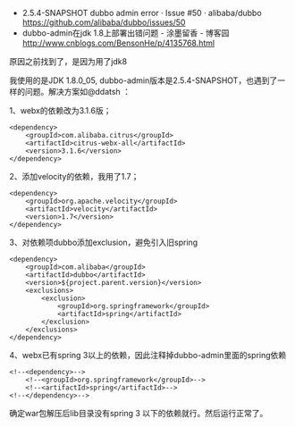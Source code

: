

* 2.5.4-SNAPSHOT dubbo admin error · Issue #50 · alibaba/dubbo 
  https://github.com/alibaba/dubbo/issues/50
* dubbo-admin在jdk 1.8上部署出错问题 - 涂墨留香 - 博客园 
  http://www.cnblogs.com/BensonHe/p/4135768.html

原因之前找到了，是因为用了jdk8

我使用的是JDK 1.8.0_05, dubbo-admin版本是2.5.4-SNAPSHOT，也遇到了一样的问题。解决方案如@ddatsh ：

1、webx的依赖改为3.1.6版；

    <dependency>
        <groupId>com.alibaba.citrus</groupId>
        <artifactId>citrus-webx-all</artifactId>
        <version>3.1.6</version>
    </dependency>
2、添加velocity的依赖，我用了1.7；

    <dependency>
        <groupId>org.apache.velocity</groupId>
        <artifactId>velocity</artifactId>
        <version>1.7</version>
    </dependency>
3、对依赖项dubbo添加exclusion，避免引入旧spring

    <dependency>
        <groupId>com.alibaba</groupId>
        <artifactId>dubbo</artifactId>
        <version>${project.parent.version}</version>
        <exclusions>
            <exclusion>
                <groupId>org.springframework</groupId>
                <artifactId>spring</artifactId>
            </exclusion>
        </exclusions>
    </dependency>
4、webx已有spring 3以上的依赖，因此注释掉dubbo-admin里面的spring依赖

    <!--<dependency>-->
        <!--<groupId>org.springframework</groupId>-->
        <!--<artifactId>spring</artifactId>-->
    <!--</dependency>-->
确定war包解压后lib目录没有spring 3 以下的依赖就行。然后运行正常了。